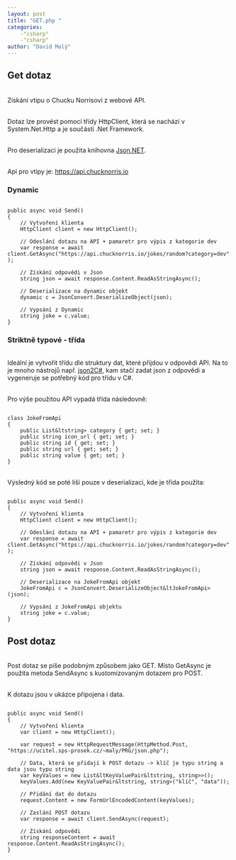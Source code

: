 ```yaml
---
layout: post
title: "GET.php "
categories:
    -"csharp"
    -"csharp"
author: "David Malý"
--- 
```



## Get dotaz


<br>    Získání vtipu o Chucku Norrisovi z webové API.<br>



<br>    Dotaz lze provést pomocí třídy HttpClient, která se nachází v System.Net.Http a je součástí .Net Framework.<br>



<br>    Pro deserializaci je použita knihovna [Json.NET](https://www.newtonsoft.com/json).<br>



<br>    Api pro vtipy je: https://api.chucknorris.io


### Dynamic

```

public async void Send()
{
    // Vytvoření klienta
    HttpClient client = new HttpClient();

    // Odeslání dotazu na API + pamaretr pro výpis z kategorie dev
    var response = await client.GetAsync("https://api.chucknorris.io/jokes/random?category=dev" );

    // Získání odpovědi v Json
    string json = await response.Content.ReadAsStringAsync();

    // Deserializace na dynamic objekt
    dynamic c = JsonConvert.DeserializeObject(json);

    // Vypsání z Dynamic
    string joke = c.value;
}

```

### Striktně typové - třída


<br>    Ideální je vytvořit třídu dle struktury dat, které přijdou v odpovědi API. Na to je mnoho nástrojů např. [json2C#](http://json2csharp.com/), kam stačí zadat json z odpovědi a vygeneruje se potřebný kód pro třídu v C#.<br>



<br>    Pro výše použitou API vypadá třída následovně:<br>


```

class JokeFromApi
{
    public List&ltstring> category { get; set; }
    public string icon_url { get; set; }
    public string id { get; set; }
    public string url { get; set; }
    public string value { get; set; }
}

```


<br>    Výsledný kód se poté liší pouze v deserializaci, kde je třída použita:<br>


```

public async void Send()
{
    // Vytvoření klienta
    HttpClient client = new HttpClient();

    // Odeslání dotazu na API + pamaretr pro výpis z kategorie dev
    var response = await client.GetAsync("https://api.chucknorris.io/jokes/random?category=dev" );

    // Získání odpovědi v Json
    string json = await response.Content.ReadAsStringAsync();

    // Deserializace na JokeFromApi objekt
    JokeFromApi c = JsonConvert.DeserializeObject&ltJokeFromApi>(json);

    // Vypsání z JokeFromApi objektu
    string joke = c.value;
}

```

## Post dotaz


<br>    Post dotaz se píše podobným způsobem jako GET. Místo GetAsync je použita metoda SendAsync s kustomizovaným dotazem pro POST.<br>



<br>    K dotazu jsou v ukázce připojena i data.<br>


```

public async void Send()
{
    // Vytvoření klienta
    var client = new HttpClient();

    var request = new HttpRequestMessage(HttpMethod.Post, "https://ucitel.sps-prosek.cz/~maly/PRG/json.php");

    // Data, která se přidají k POST dotazu -> klíč je typu string a data jsou typu string
    var keyValues = new List&ltKeyValuePair&ltstring, string>>();
    keyValues.Add(new KeyValuePair&ltstring, string>("klíč", "data"));

    // Přidání dat do dotazu
    request.Content = new FormUrlEncodedContent(keyValues);

    // Zaslání POST dotazu
    var response = await client.SendAsync(request);

    // Získání odpovědi
    string responseContent = await response.Content.ReadAsStringAsync();
}

```
